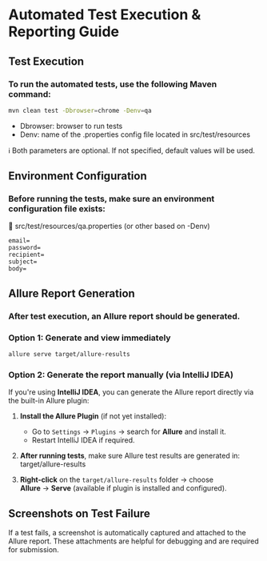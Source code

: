 # Automated Test Execution & Reporting Guide

## Test Execution

### To run the automated tests, use the following Maven command:

```bash
mvn clean test -Dbrowser=chrome -Denv=qa
```
- Dbrowser: browser to run tests 
- Denv: name of the .properties config file located in src/test/resources 

ℹ️ Both parameters are optional. If not specified, default values will be used.

## Environment Configuration

### Before running the tests, make sure an environment configuration file exists:

📄 src/test/resources/qa.properties (or other based on -Denv)

```properties
email=
password=
recipient=
subject=
body=
```

## Allure Report Generation

### After test execution, an Allure report should be generated.

### Option 1: Generate and view immediately

```bash
allure serve target/allure-results
```
### Option 2: Generate the report manually (via IntelliJ IDEA)

If you're using **IntelliJ IDEA**, you can generate the Allure report directly via the built-in Allure plugin:

1. **Install the Allure Plugin** (if not yet installed):
   - Go to `Settings` → `Plugins` → search for **Allure** and install it.
   - Restart IntelliJ IDEA if required.

2. **After running tests**, make sure Allure test results are generated in: target/allure-results
   
3. **Right-click** on the `target/allure-results` folder → choose  
**Allure** → **Serve** (available if plugin is installed and configured).

## Screenshots on Test Failure
If a test fails, a screenshot is automatically captured and attached to the Allure report.
These attachments are helpful for debugging and are required for submission.
